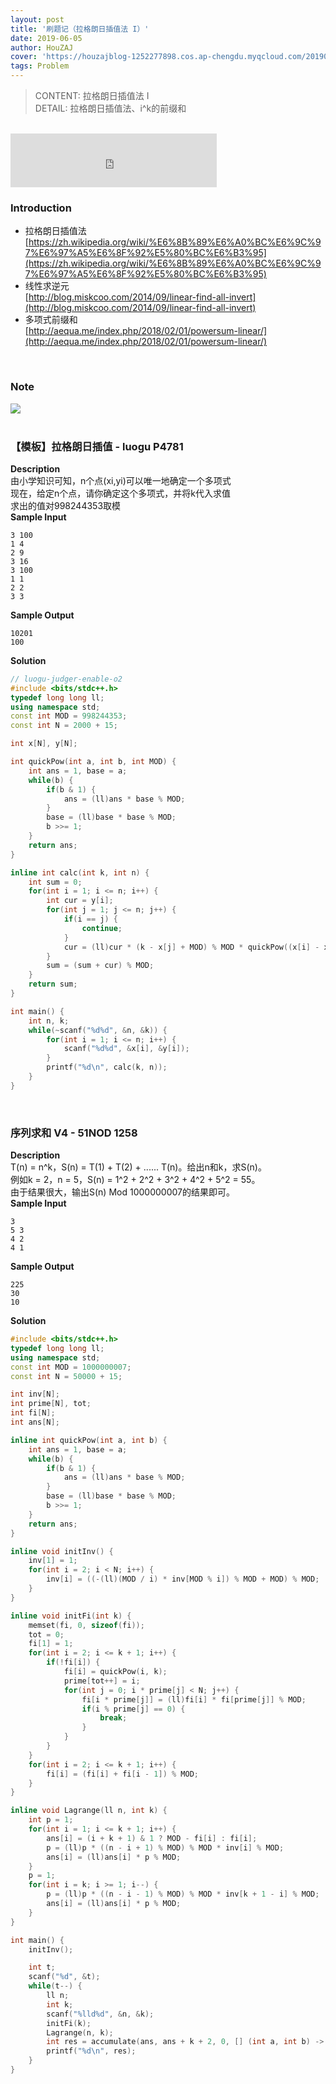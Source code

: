 ```yaml
---
layout: post
title: '刷题记（拉格朗日插值法 I）'
date: 2019-06-05
author: HouZAJ
cover: 'https://houzajblog-1252277898.cos.ap-chengdu.myqcloud.com/20190605%203-26/main-01.png'
tags: Problem
---
```


> CONTENT: 拉格朗日插值法 I  
> DETAIL: 拉格朗日插值法、i^k的前缀和  

<br>

<iframe type="text/html" src="http://music.163.com/outchain/player?type=2&id=26379030&auto=0&height=66" frameborder="no" border="0" marginwidth="0" marginheight="0" width="330" height="86"></iframe>      

<br>

### Introduction
- 拉格朗日插值法  
[https://zh.wikipedia.org/wiki/%E6%8B%89%E6%A0%BC%E6%9C%97%E6%97%A5%E6%8F%92%E5%80%BC%E6%B3%95](https://zh.wikipedia.org/wiki/%E6%8B%89%E6%A0%BC%E6%9C%97%E6%97%A5%E6%8F%92%E5%80%BC%E6%B3%95)  
- 线性求逆元  
[http://blog.miskcoo.com/2014/09/linear-find-all-invert](http://blog.miskcoo.com/2014/09/linear-find-all-invert)  
- 多项式前缀和  
[http://aequa.me/index.php/2018/02/01/powersum-linear/](http://aequa.me/index.php/2018/02/01/powersum-linear/)  

<br>

### Note
![](https://houzajblog-1252277898.cos.ap-chengdu.myqcloud.com/20190605%203-26/Image%20001.png)  
<br>

### 【模板】拉格朗日插值 - luogu P4781
**Description**  
由小学知识可知，n个点(xi,yi)可以唯一地确定一个多项式   
现在，给定n个点，请你确定这个多项式，并将k代入求值   
求出的值对998244353取模  
**Sample Input**  
```
3 100
1 4
2 9
3 16
3 100
1 1
2 2
3 3
```
**Sample Output**  
```
10201
100
```
**Solution**  
```cpp
// luogu-judger-enable-o2
#include <bits/stdc++.h>
typedef long long ll;
using namespace std;
const int MOD = 998244353;
const int N = 2000 + 15;

int x[N], y[N];

int quickPow(int a, int b, int MOD) {
    int ans = 1, base = a;
    while(b) {
        if(b & 1) {
            ans = (ll)ans * base % MOD;
        }
        base = (ll)base * base % MOD;
        b >>= 1;
    }
    return ans;
}

inline int calc(int k, int n) {
    int sum = 0;
    for(int i = 1; i <= n; i++) {
        int cur = y[i];
        for(int j = 1; j <= n; j++) {
            if(i == j) {
                continue;
            }
            cur = (ll)cur * (k - x[j] + MOD) % MOD * quickPow((x[i] - x[j] + MOD) % MOD, MOD - 2, MOD) % MOD;
        }
        sum = (sum + cur) % MOD;
    }
    return sum;
}

int main() {
    int n, k;
    while(~scanf("%d%d", &n, &k)) {
        for(int i = 1; i <= n; i++) {
            scanf("%d%d", &x[i], &y[i]);
        }
        printf("%d\n", calc(k, n));
    }
}
```
<br>

### 序列求和 V4 - 51NOD 1258
**Description**    
T(n) = n^k，S(n) = T(1) + T(2) + ...... T(n)。给出n和k，求S(n)。  
例如k = 2，n = 5，S(n) = 1^2 + 2^2 + 3^2 + 4^2 + 5^2 = 55。  
由于结果很大，输出S(n) Mod 1000000007的结果即可。  
**Sample Input**  
```
3
5 3
4 2
4 1
```
**Sample Output**
```
225
30
10
```
**Solution**   
```cpp
#include <bits/stdc++.h>
typedef long long ll;
using namespace std;
const int MOD = 1000000007;
const int N = 50000 + 15;

int inv[N];
int prime[N], tot;
int fi[N];
int ans[N];

inline int quickPow(int a, int b) {
    int ans = 1, base = a;
    while(b) {
        if(b & 1) {
            ans = (ll)ans * base % MOD;
        }
        base = (ll)base * base % MOD;
        b >>= 1;
    }
    return ans;
}

inline void initInv() {
    inv[1] = 1;
    for(int i = 2; i < N; i++) {
        inv[i] = ((-(ll)(MOD / i) * inv[MOD % i]) % MOD + MOD) % MOD;
    }
}

inline void initFi(int k) {
    memset(fi, 0, sizeof(fi));
    tot = 0;
    fi[1] = 1;
    for(int i = 2; i <= k + 1; i++) {
        if(!fi[i]) {
            fi[i] = quickPow(i, k);
            prime[tot++] = i;
            for(int j = 0; i * prime[j] < N; j++) {
                fi[i * prime[j]] = (ll)fi[i] * fi[prime[j]] % MOD;
                if(i % prime[j] == 0) {
                    break;
                }
            }
        }
    }
    for(int i = 2; i <= k + 1; i++) {
        fi[i] = (fi[i] + fi[i - 1]) % MOD;
    }
}

inline void Lagrange(ll n, int k) {
    int p = 1;
    for(int i = 1; i <= k + 1; i++) {
        ans[i] = (i + k + 1) & 1 ? MOD - fi[i] : fi[i];
        p = (ll)p * ((n - i + 1) % MOD) % MOD * inv[i] % MOD;
        ans[i] = (ll)ans[i] * p % MOD;
    }
    p = 1;
    for(int i = k; i >= 1; i--) {
        p = (ll)p * ((n - i - 1) % MOD) % MOD * inv[k + 1 - i] % MOD;
        ans[i] = (ll)ans[i] * p % MOD;
    }
}

int main() {
    initInv();

    int t;
    scanf("%d", &t);
    while(t--) {
        ll n;
        int k;
        scanf("%lld%d", &n, &k);
        initFi(k);
        Lagrange(n, k);
        int res = accumulate(ans, ans + k + 2, 0, [] (int a, int b) -> int { return (a + b) % MOD; });
        printf("%d\n", res);
    }
}
```
<br>
